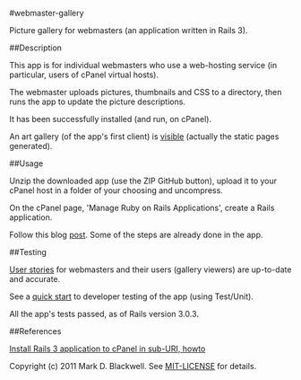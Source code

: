 #webmaster-gallery

Picture gallery for webmasters (an application written in Rails 3).

##Description

This app is for individual webmasters who use a web-hosting service (in particular, users of cPanel virtual hosts).

The webmaster uploads pictures, thumbnails and CSS to a directory, then runs the app to update the picture descriptions.

It has been successfully installed (and run, on cPanel).

An art gallery (of the app's first client) is [visible](http://www.meganamoss.com/webmas-gallery/) (actually the static pages generated).

##Usage

Unzip the downloaded app (use the ZIP GitHub button), upload it to your cPanel host in a folder of your choosing and uncompress.

On the cPanel page, 'Manage Ruby on Rails Applications', create a Rails application.

Follow this blog [post](http://markdblackwell.blogspot.com/2011/03/install-rails-3-application-to-cpanel_23.html). Some of the 
steps are already done in the app.

##Testing

[User stories](webmaster-gallery/blob/master/test/stories.txt) for webmasters and their users (gallery viewers) are up-to-date and accurate.

See a [quick start](webmaster-gallery/blob/master/test/quick-start.txt) to developer testing of the app (using Test/Unit).

All the app's tests passed, as of Rails version 3.0.3.

##References

[Install Rails 3 application to cPanel in sub-URI, howto](http://markdblackwell.blogspot.com/2011/03/install-rails-3-application-to-cpanel_23.html)

Copyright (c) 2011 Mark D. Blackwell. See [MIT-LICENSE](webmaster-gallery/blob/master/MIT-LICENSE) for details.
